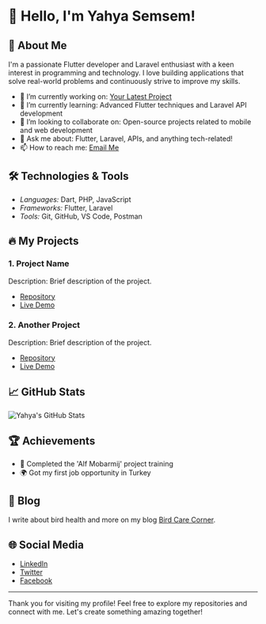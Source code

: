 # 👋 Hello, I'm Yahya Semsem!

## 🌟 About Me
I'm a passionate Flutter developer and Laravel enthusiast with a keen interest in programming and technology. I love building applications that solve real-world problems and continuously strive to improve my skills.

- 🔭 I’m currently working on: [Your Latest Project](link-to-project)
- 🌱 I’m currently learning: Advanced Flutter techniques and Laravel API development
- 👯 I’m looking to collaborate on: Open-source projects related to mobile and web development
- 💬 Ask me about: Flutter, Laravel, APIs, and anything tech-related!
- 📫 How to reach me: [Email Me](mailto:your-email@example.com)

## 🛠 Technologies & Tools
- *Languages:* Dart, PHP, JavaScript
- *Frameworks:* Flutter, Laravel
- *Tools:* Git, GitHub, VS Code, Postman

## 🔥 My Projects
### 1. Project Name
Description: Brief description of the project.
- [Repository](link-to-repo)
- [Live Demo](link-to-live-demo)

### 2. Another Project
Description: Brief description of the project.
- [Repository](link-to-repo)
- [Live Demo](link-to-live-demo)

## 📈 GitHub Stats
![Yahya's GitHub Stats](https://github-readme-stats.vercel.app/api?username=your-github-username&show_icons=true&theme=radical)

## 🏆 Achievements
- 🥇 Completed the 'Alf Mobarmij' project training
- 🌍 Got my first job opportunity in Turkey

## 📄 Blog
I write about bird health and more on my blog [Bird Care Corner](link-to-blog).

## 🌐 Social Media
- [LinkedIn](link-to-linkedin)
- [Twitter](link-to-twitter)
- [Facebook](link-to-facebook)

---

Thank you for visiting my profile! Feel free to explore my repositories and connect with me. Let's create something amazing together!
